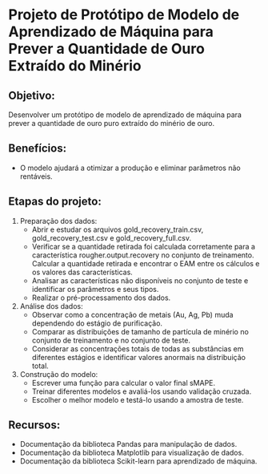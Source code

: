 <body>
	<h1>Projeto de Protótipo de Modelo de Aprendizado de Máquina para Prever a Quantidade de Ouro Extraído do Minério</h1>
	<h2>Objetivo:</h2>
	<p>Desenvolver um protótipo de modelo de aprendizado de máquina para prever a quantidade de ouro puro extraído do minério de ouro.</p>
	<h2>Benefícios:</h2>
	<ul>
		<li>O modelo ajudará a otimizar a produção e eliminar parâmetros não rentáveis.</li>
	</ul>
	<h2>Etapas do projeto:</h2>
	<ol>
		<li>Preparação dos dados:
			<ul>
				<li>Abrir e estudar os arquivos gold_recovery_train.csv, gold_recovery_test.csv e gold_recovery_full.csv.</li>
				<li>Verificar se a quantidade retirada foi calculada corretamente para a característica rougher.output.recovery no conjunto de treinamento. Calcular a quantidade retirada e encontrar o EAM entre os cálculos e os valores das características.</li>
				<li>Analisar as características não disponíveis no conjunto de teste e identificar os parâmetros e seus tipos.</li>
				<li>Realizar o pré-processamento dos dados.</li>
			</ul>
		</li>
		<li>Análise dos dados:
			<ul>
				<li>Observar como a concentração de metais (Au, Ag, Pb) muda dependendo do estágio de purificação.</li>
				<li>Comparar as distribuições de tamanho de partícula de minério no conjunto de treinamento e no conjunto de teste.</li>
				<li>Considerar as concentrações totais de todas as substâncias em diferentes estágios e identificar valores anormais na distribuição total.</li>
			</ul>
		</li>
		<li>Construção do modelo:
			<ul>
				<li>Escrever uma função para calcular o valor final sMAPE.</li>
				<li>Treinar diferentes modelos e avaliá-los usando validação cruzada.</li>
				<li>Escolher o melhor modelo e testá-lo usando a amostra de teste.</li>
			</ul>
		</li>
	</ol>
	<h2>Recursos:</h2>
	<ul>
		<li>Documentação da biblioteca Pandas para manipulação de dados.</li>
		<li>Documentação da biblioteca Matplotlib para visualização de dados.</li>
		<li>Documentação da biblioteca Scikit-learn para aprendizado de máquina.</li>
	</ul>
</body>
</html>
